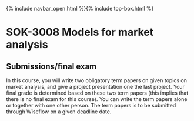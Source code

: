 {% include navbar_open.html %}{% include top-box.html %}
# SOK-3008 Models for market analysis

## Submissions/final exam

In this course, you will write two obligatory term papers on given topics on market analysis, and give a project presentation one the last project. Your final grade is determined based on these two term papers (this implies that there is no final exam for this course). You can write the term papers alone or together with one other person. The term papers is to be submitted through Wiseflow on a given deadline date.

